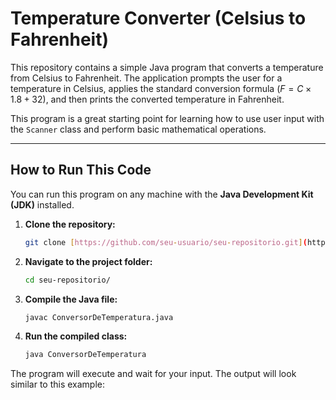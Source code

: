 # Temperature Converter (Celsius to Fahrenheit)

This repository contains a simple Java program that converts a temperature from Celsius to Fahrenheit. The application prompts the user for a temperature in Celsius, applies the standard conversion formula ($F = C \times 1.8 + 32$), and then prints the converted temperature in Fahrenheit.

This program is a great starting point for learning how to use user input with the `Scanner` class and perform basic mathematical operations.

---

## How to Run This Code

You can run this program on any machine with the **Java Development Kit (JDK)** installed.

1.  **Clone the repository:**
    ```sh
    git clone [https://github.com/seu-usuario/seu-repositorio.git](https://github.com/seu-usuario/seu-repositorio.git)
    ```

2.  **Navigate to the project folder:**
    ```sh
    cd seu-repositorio/
    ```

3.  **Compile the Java file:**
    ```sh
    javac ConversorDeTemperatura.java
    ```

4.  **Run the compiled class:**
    ```sh
    java ConversorDeTemperatura
    ```

The program will execute and wait for your input. The output will look similar to this example:
